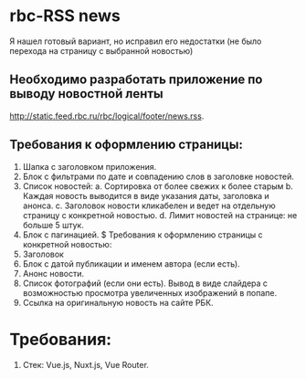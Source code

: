 # rbc-RSS news

Я нашел готовый вариант, но исправил его недостатки (не было перехода на страницу с выбранной новостью)

## Необходимо разработать приложение по выводу новостной ленты
http://static.feed.rbc.ru/rbc/logical/footer/news.rss.

## Требования к оформлению страницы:
1. Шапка с заголовком приложения.
2. Блок с фильтрами по дате и совпадению слов в заголовке новостей.
3. Список новостей:
a. Сортировка от более свежих к более старым
b. Каждая новость выводится в виде указания даты, заголовка и анонса.
c. Заголовок новости кликабелен и ведет на отдельную страницу с
конкретной новостью.
d. Лимит новостей на странице: не больше 5 штук.
4. Блок с пагинацией.
$ Требования к оформлению страницы с конкретной новостью:
1. Заголовок
2. Блок с датой публикации и именем автора (если есть).
3. Анонс новости.
4. Список фотографий (если они есть). Вывод в виде слайдера с возможностью
просмотра увеличенных изображений в попапе.
5. Ссылка на оригинальную новость на сайте РБК.

# Требования:
1. Стек: Vue.js, Nuxt.js, Vue Router.


